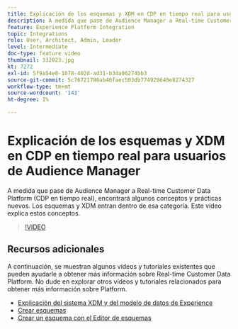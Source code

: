 ```yaml
---
title: Explicación de los esquemas y XDM en CDP en tiempo real para usuarios de Audience Manager
description: A medida que pase de Audience Manager a Real-time Customer Data Platform (CDP en tiempo real), encontrará algunos conceptos y prácticas nuevos. Los esquemas y XDM entran dentro de esa categoría. Este vídeo explica estos conceptos.
feature: Experience Platform Integration
topic: Integrations
role: User, Architect, Admin, Leader
level: Intermediate
doc-type: feature video
thumbnail: 332023.jpg
kt: 7272
exl-id: 5f9a54e0-1078-402d-ad31-b3da06274bb3
source-git-commit: 5c76721780ab46faec503db774928649e8274327
workflow-type: tm+mt
source-wordcount: '143'
ht-degree: 1%

---
```


# Explicación de los esquemas y XDM en CDP en tiempo real para usuarios de Audience Manager

A medida que pase de Audience Manager a Real-time Customer Data Platform (CDP en tiempo real), encontrará algunos conceptos y prácticas nuevos. Los esquemas y XDM entran dentro de esa categoría. Este vídeo explica estos conceptos.

>[!VIDEO](https://video.tv.adobe.com/v/332023/?quality=12&learn=on)

## Recursos adicionales

A continuación, se muestran algunos vídeos y tutoriales existentes que pueden ayudarle a obtener más información sobre Real-time Customer Data Platform. No dude en explorar otros vídeos y tutoriales relacionados para obtener más información sobre Platform.

* [Explicación del sistema XDM y del modelo de datos de Experience](https://experienceleague.adobe.com/docs/platform-learn/tutorials/schemas/understanding-the-xdm-system-and-experience-data-model.html?lang=es)
* [Crear esquemas](https://experienceleague.adobe.com/docs/platform-learn/tutorials/schemas/create-your-first-schema-with-out-of-the-box-components.html?lang=es)
* [Crear un esquema con el Editor de esquemas](https://experienceleague.adobe.com/docs/experience-platform/xdm/tutorials/create-schema-ui.html?lang=es#getting-started)
